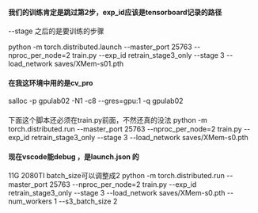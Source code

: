 
#### 我们的训练肯定是跳过第2步，exp_id应该是tensorboard记录的路径
--stage 之后的是要训练的步骤

python -m torch.distributed.launch --master_port 25763 --nproc_per_node=2 train.py --exp_id retrain_stage3_only --stage 3 --load_network saves/XMem-s01.pth


#### 在我这环境中用的是cv_pro

salloc -p gpulab02 -N1 -c8 --gres=gpu:1 -q gpulab02

#### 
下面这个脚本还必须在train.py前面，不然还真的没法
python -m torch.distributed.run --master_port 25763 --nproc_per_node=2 train.py --exp_id retrain_stage3_only --stage 3 --load_network saves/XMem-s0.pth


#### 现在vscode能debug ，是launch.json 的
11G 2080TI batch_size可以调整成2
python -m torch.distributed.run --master_port 25763 --nproc_per_node=2 train.py --exp_id retrain_stage3_only --stage 3 --load_network saves/XMem-s0.pth --num_workers 1 --s3_batch_size 2
